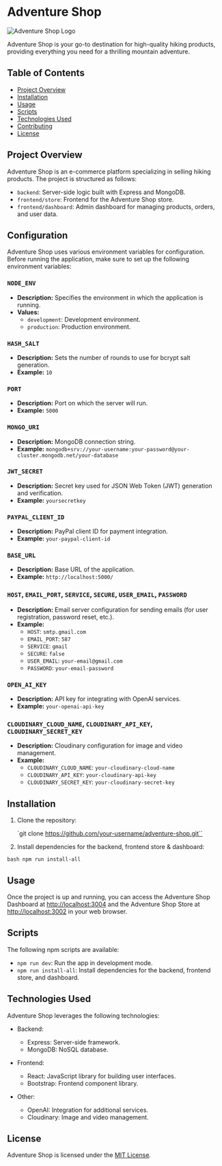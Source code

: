 # Adventure Shop

![Adventure Shop Logo]('https://res.cloudinary.com/dhc2luf6h/image/upload/v1703081559/logo_gdybmn.png')

Adventure Shop is your go-to destination for high-quality hiking products, providing everything you need for a thrilling mountain adventure.

## Table of Contents

- [Project Overview](#project-overview)
- [Installation](#installation)
- [Usage](#usage)
- [Scripts](#scripts)
- [Technologies Used](#technologies-used)
- [Contributing](#contributing)
- [License](#license)

## Project Overview

Adventure Shop is an e-commerce platform specializing in selling hiking products. The project is structured as follows:

- `backend`: Server-side logic built with Express and MongoDB.
- `frontend/store`: Frontend for the Adventure Shop store.
- `frontend/dashboard`: Admin dashboard for managing products, orders, and user data.

## Configuration

Adventure Shop uses various environment variables for configuration. Before running the application, make sure to set up the following environment variables:

### `NODE_ENV`

- **Description:** Specifies the environment in which the application is running.
- **Values:**
  - `development`: Development environment.
  - `production`: Production environment.

### `HASH_SALT`

- **Description:** Sets the number of rounds to use for bcrypt salt generation.
- **Example:** `10`

### `PORT`

- **Description:** Port on which the server will run.
- **Example:** `5000`

### `MONGO_URI`

- **Description:** MongoDB connection string.
- **Example:** `mongodb+srv://your-username:your-password@your-cluster.mongodb.net/your-database`

### `JWT_SECRET`

- **Description:** Secret key used for JSON Web Token (JWT) generation and verification.
- **Example:** `yoursecretkey`

### `PAYPAL_CLIENT_ID`

- **Description:** PayPal client ID for payment integration.
- **Example:** `your-paypal-client-id`

### `BASE_URL`

- **Description:** Base URL of the application.
- **Example:** `http://localhost:5000/`

### `HOST`, `EMAIL_PORT`, `SERVICE`, `SECURE`, `USER_EMAIL`, `PASSWORD`

- **Description:** Email server configuration for sending emails (for user registration, password reset, etc.).
- **Example:**
  - `HOST`: `smtp.gmail.com`
  - `EMAIL_PORT`: `587`
  - `SERVICE`: `gmail`
  - `SECURE`: `false`
  - `USER_EMAIL`: `your-email@gmail.com`
  - `PASSWORD`: `your-email-password`

### `OPEN_AI_KEY`

- **Description:** API key for integrating with OpenAI services.
- **Example:** `your-openai-api-key`

### `CLOUDINARY_CLOUD_NAME`, `CLOUDINARY_API_KEY`, `CLOUDINARY_SECRET_KEY`

- **Description:** Cloudinary configuration for image and video management.
- **Example:**
  - `CLOUDINARY_CLOUD_NAME`: `your-cloudinary-cloud-name`
  - `CLOUDINARY_API_KEY`: `your-cloudinary-api-key`
  - `CLOUDINARY_SECRET_KEY`: `your-cloudinary-secret-key`

## Installation

1. Clone the repository:

   `git clone https://github.com/your-username/adventure-shop.git``

2. Install dependencies for the backend, frontend store & dashboard:

`bash npm run install-all`

## Usage

Once the project is up and running, you can access the Adventure Shop Dashboard at [http://localhost:3004](http://localhost:3004) and the Adventure Shop Store at [http://localhost:3002](http://localhost:3002) in your web browser.

## Scripts

The following npm scripts are available:

- `npm run dev`: Run the app in development mode.
- `npm run install-all`: Install dependencies for the backend, frontend store, and dashboard.

## Technologies Used

Adventure Shop leverages the following technologies:

- Backend:
  - Express: Server-side framework.
  - MongoDB: NoSQL database.

- Frontend:
  - React: JavaScript library for building user interfaces.
  - Bootstrap: Frontend component library.

- Other:
  - OpenAI: Integration for additional services.
  - Cloudinary: Image and video management.

## License

Adventure Shop is licensed under the [MIT License](LICENSE).

